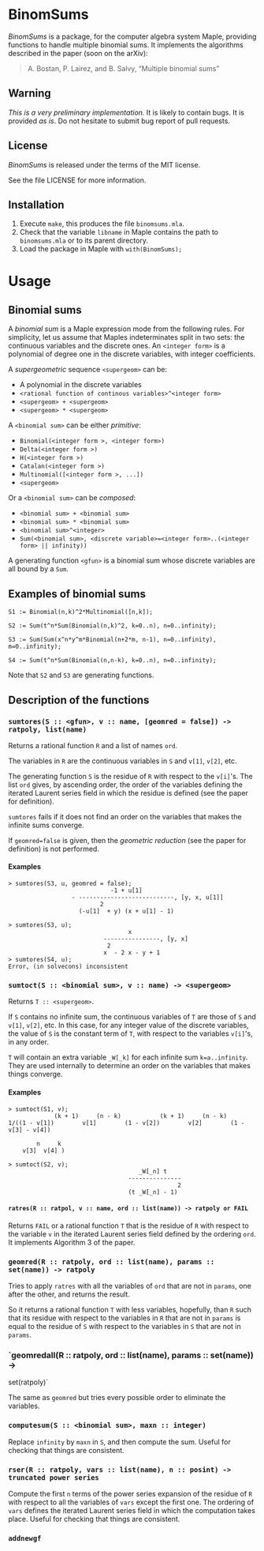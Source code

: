 BinomSums
=========

*BinomSums* is a package, for the computer algebra system Maple,
providing functions to handle multiple binomial sums.
It implements the algorithms described in the paper
(soon on the arXiv):

> A. Bostan, P. Lairez, and B. Salvy, “Multiple binomial sums”


Warning
-------

*This is a very preliminary implementation.*
It is likely to contain bugs. It is provided *as is*.
Do not hesitate to submit bug report of pull requests.

License
-------

*BinomSums* is released under the terms of the MIT license.

See the file LICENSE for more information.


Installation
------------

1. Execute `make`, this produces the file `binomsums.mla`.
2. Check that the variable `libname` in Maple contains the path to `binomsums.mla` or to its parent directory.
3. Load the package in Maple with `with(BinomSums);`

# Usage

## Binomial sums

A *binomial sum* is a Maple expression mode from the following rules.  For
simplicity, let us assume that Maples indeterminates split in two sets: the
continuous variables and the discrete ones. An `<integer form>` is a polynomial
of degree one in the discrete variables, with integer coefficients. 


A *supergeometric* sequence `<supergeom>` can be:

* A polynomial in the discrete variables
* `<rational function of continous variables>^<integer form>`
* `<supergeom> + <supergeom>`
* `<supergeom> * <supergeom>`

A `<binomial sum>` can be either *primitive*:

* `Binomial(<integer form >, <integer form>)`
* `Delta(<integer form >)`
* `H(<integer form >)`
* `Catalan(<integer form >)`
* `Multinomial([<integer form >, ...])`
* `<supergeom>`

Or a `<binomial sum>` can be *composed*:

* `<binomial sum> + <binomial sum>`
* `<binomial sum> * <binomial sum>`
* `<binomial sum>^<integer>`
* `Sum(<binomial sum>, <discrete variable>=<integer form>..(<integer form> || infinity))`

A generating function `<gfun>` is a binomial sum whose discrete variables are
all bound by a `Sum`.


## Examples of binomial sums

```
S1 := Binomial(n,k)^2*Multinomial([n,k]);

S2 := Sum(t^n*Sum(Binomial(n,k)^2, k=0..n), n=0..infinity);

S3 := Sum(Sum(x^n*y^m*Binomial(n+2*m, n-1), n=0..infinity), m=0..infinity);

S4 := Sum(t^n*Sum(Binomial(n,n-k), k=0..n), n=0..infinity);
```


Note that `S2` and `S3` are generating functions.

## Description of the functions

### `sumtores(S :: <gfun>, v :: name, [geomred = false]) -> ratpoly, list(name)`

Returns a rational function `R` and a list of names `ord`.

The variables in `R` are the continuous variables in `S` and `v[1]`, `v[2]`,
etc.

The generating function `S` is the residue of `R` with respect to the `v[i]`'s.
The list `ord` gives, by ascending order, the order of the variables defining
the iterated Laurent series field in which the residue is defined (see the
paper for definition).

`sumtores` fails if it does not find an order on the variables that makes the
infinite sums converge.

If `geomred=false` is given, then the *geometric reduction* (see the paper for
definition) is not performed.

#### Examples

```
> sumtores(S3, u, geomred = false);                                          
                             -1 + u[1]
                  - ---------------------------, [y, x, u[1]]
                          2
                    (-u[1]  + y) (x + u[1] - 1)

> sumtores(S3, u);                 
                                  x
                           ----------------, [y, x]
                            2
                           x  - 2 x - y + 1
> sumtores(S4, u);                                                  
Error, (in solvecons) inconsistent
```

### `sumtoct(S :: <binomial sum>, v :: name) -> <supergeom>` 

Returns `T :: <supergeom>`.

If `S` contains no infinite sum, the continuous variables of `T` are those of
`S` and `v[1]`, `v[2]`, etc.  In this case, for any integer value of the
discrete variables, the value of `S` is the constant term of `T`, with respect
to the variables `v[i]`'s, in any order.

`T` will contain an extra variable `_W[_k]` for each infinite sum
`k=a..infinity`. They are used internally to determine an order on the
variables that makes things converge.


#### Examples


```
> sumtoct(S1, v);
             (k + 1)     (n - k)           (k + 1)     (n - k)
1/((1 - v[1])        v[1]        (1 - v[2])        v[2]        (1 - v[3] - v[4])

        n     k
    v[3]  v[4] )

> sumtoct(S2, v);
                                     _W[_n] t
                                  ---------------
                                                2
                                  (t _W[_n] - 1)
```


#### `ratres(R :: ratpol, v :: name, ord :: list(name)) -> ratpoly or FAIL`

Returns `FAIL` or a rational function `T` that is the residue of `R` with
respect to the variable `v` in the iterated Laurent series field defined by the
ordering `ord`. It implements Algorithm 3 of the paper.

### `geomred(R :: ratpoly, ord :: list(name), params :: set(name)) -> ratpoly`

Tries to apply `ratres` with all the variables of `ord` that are not in
`params`, one after the other, and returns the result.

So it returns a rational function `T` with less variables, hopefully, than `R`
such that its residue with respect to the variables in `R` that are not in
`params` is equal to the residue of `S` with respect to the variables in `S`
that are not in `params`.

### `geomredall(R :: ratpoly, ord :: list(name), params :: set(name)) ->
set(ratpoly)`

The same as `geomred` but tries every possible order to eliminate the
variables.

### `computesum(S :: <binomial sum>, maxn :: integer)`

Replace `infinity` by `maxn` in `S`, and then compute the sum.  Useful for
checking that things are consistent.

### `rser(R :: ratpoly, vars :: list(name), n :: posint) -> truncated power series`

Compute the first `n` terms of the power series expansion of the residue of `R`
with respect to all the variables of `vars` except the first one.  The ordering
of `vars` defines the iterated Laurent series field in which the computation
takes place.  Useful for checking that things are consistent.

### `addnewgf`











